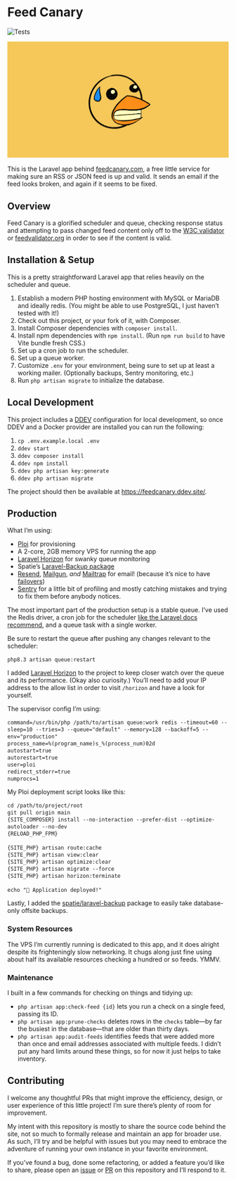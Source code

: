 # Feed Canary

![Tests](https://github.com/mattstein/feed-canary/actions/workflows/ci.yaml/badge.svg)

![The anxious canary](./public/social-card.png)

This is the Laravel app behind [feedcanary.com](https://feedcanary.com), a free little service for making sure an RSS or JSON feed is up and valid. It sends an email if the feed looks broken, and again if it seems to be fixed.

## Overview

Feed Canary is a glorified scheduler and queue, checking response status and attempting to pass changed feed content only off to the [W3C validator](https://validator.w3.org/feed) or [feedvalidator.org](https://www.feedvalidator.org) in order to see if the content is valid.

## Installation & Setup

This is a pretty straightforward Laravel app that relies heavily on the scheduler and queue.

1. Establish a modern PHP hosting environment with MySQL or MariaDB and ideally redis. (You might be able to use PostgreSQL, I just haven’t tested with it!)
2. Check out this project, or your fork of it, with Composer.
3. Install Composer dependencies with `composer install`.
4. Install npm dependencies with `npm install`. (Run `npm run build` to have Vite bundle fresh CSS.)
5. Set up a cron job to run the scheduler.
6. Set up a queue worker.
7. Customize `.env` for your environment, being sure to set up at least a working mailer. (Optionally backups, Sentry monitoring, etc.)
8. Run `php artisan migrate` to initialize the database.

## Local Development

This project includes a [DDEV](https://ddev.com) configuration for local development, so once DDEV and a Docker provider are installed you can run the following:

1. `cp .env.example.local .env`
2. `ddev start`
3. `ddev composer install`
4. `ddev npm install`
5. `ddev php artisan key:generate`
6. `ddev php artisan migrate`

The project should then be available at https://feedcanary.ddev.site/.

## Production

What I’m using:

- [Ploi](https://ploi.io) for provisioning
- A 2-core, 2GB memory VPS for running the app
- [Laravel Horizon](https://laravel.com/docs/11.x/horizon) for swanky queue monitoring
- Spatie’s [Laravel-Backup package](https://github.com/spatie/laravel-backup)
- [Resend](https://resend.com), [Mailgun](https://www.mailgun.com), *and* [Mailtrap](https://mailtrap.io) for email! (because it’s nice to have [failovers](https://laravel.com/docs/11.x/mail#failover-configuration))
- [Sentry](http://sentry.io) for a little bit of profiling and mostly catching mistakes and trying to fix them before anybody notices.

The most important part of the production setup is a stable queue. I’ve used the Redis driver, a cron job for the scheduler [like the Laravel docs recommend](https://laravel.com/docs/11.x/scheduling#running-the-scheduler), and a queue task with a single worker.

Be sure to restart the queue after pushing any changes relevant to the scheduler:

```
php8.3 artisan queue:restart
```

I added [Laravel Horizon](https://laravel.com/docs/11.x/horizon) to the project to keep closer watch over the queue and its performance. (Okay also curiosity.) You’ll need to add your IP address to the allow list in order to visit `/horizon` and have a look for yourself.

The supervisor config I’m using:

```
command=/usr/bin/php /path/to/artisan queue:work redis --timeout=60 --sleep=10 --tries=3 --queue="default" --memory=128 --backoff=5 --env="production"
process_name=%(program_name)s_%(process_num)02d
autostart=true
autorestart=true
user=ploi
redirect_stderr=true
numprocs=1
```

My Ploi deployment script looks like this:

```
cd /path/to/project/root
git pull origin main
{SITE_COMPOSER} install --no-interaction --prefer-dist --optimize-autoloader --no-dev
{RELOAD_PHP_FPM}

{SITE_PHP} artisan route:cache
{SITE_PHP} artisan view:clear
{SITE_PHP} artisan optimize:clear
{SITE_PHP} artisan migrate --force
{SITE_PHP} artisan horizon:terminate

echo "🚀 Application deployed!"
```

Lastly, I added the [spatie/laravel-backup](https://github.com/spatie/laravel-backup) package to easily take database-only offsite backups.

### System Resources

The VPS I’m currently running is dedicated to this app, and it does alright despite its frighteningly slow networking. It chugs along just fine using about half its available resources checking a hundred or so feeds. YMMV.

### Maintenance

I built in a few commands for checking on things and tidying up:

- `php artisan app:check-feed {id}` lets you run a check on a single feed, passing its ID.
- `php artisan app:prune-checks` deletes rows in the `checks` table—by far the busiest in the database—that are older than thirty days.
- `php artisan app:audit-feeds` identifies feeds that were added more than once and email addresses associated with multiple feeds. I didn’t put any hard limits around these things, so for now it just helps to take inventory.

## Contributing

I welcome any thoughtful PRs that might improve the efficiency, design, or user experience of this little project! I’m sure there’s plenty of room for improvement.

My intent with this repository is mostly to share the source code behind the site, not so much to formally release and maintain an app for broader use. As such, I’ll try and be helpful with issues but you may need to embrace the adventure of running your own instance in your favorite environment.

If you’ve found a bug, done some refactoring, or added a feature you’d like to share, please open an [issue](https://github.com/mattstein/feed-canary/issues) or [PR](https://github.com/mattstein/feed-canary/pulls) on this repository and I’ll respond to it.
